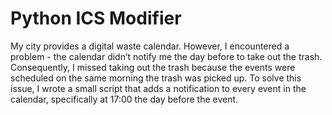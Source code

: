 # Python ICS Modifier
My city provides a digital waste calendar. However, I encountered a problem - the calendar didn’t notify me the day before to take out the trash. Consequently, I missed taking out the trash because the events were scheduled on the same morning the trash was picked up. To solve this issue, I wrote a small script that adds a notification to every event in the calendar, specifically at 17:00 the day before the event.